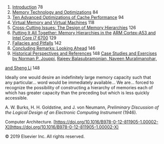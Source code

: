 1. [Introduction](#introduction-1) 78
2. [Memory Technology and
   Optimizations](#memory-technology-and-optimizations) 84
3. [Ten Advanced Optimizations of Cache
   Performance](#ten-advanced-optimizations-of-cache-performance) 94
4. [Virtual Memory and Virtual
   Machines](#virtual-memory-and-virtual-machines) 118
5. [Cross-Cutting Issues: The Design of Memory
   Hierarchies](#cross-cutting-issues-the-design-of-memory-hierarchies)
   126
6. [Putting It All Together: Memory Hierarchies in the](#_bookmark71)
   [ARM Cortex-A53 and Intel Core i7 6700](#_bookmark71) 129
7. [Fallacies and Pitfalls](#_bookmark81) 142
8. [Concluding Remarks: Looking
   Ahead](#concluding-remarks-looking-ahead) 146
9. [Historical Perspectives and
   References](#historical-perspectives-and-references-1) 148
   [Case Studies and Exercises by Norman P. Jouppi,](#case-studies-and-exercises-by-norman-p.-jouppi-rajeev-balasubramonian-naveen-muralimanohar-and-sheng-li) [Rajeev Balasubramonian, Naveen Muralimanohar,](#case-studies-and-exercises-by-norman-p.-jouppi-rajeev-balasubramonian-naveen-muralimanohar-and-sheng-li)

[and Sheng Li](#case-studies-and-exercises-by-norman-p.-jouppi-rajeev-balasubramonian-naveen-muralimanohar-and-sheng-li) 148

Ideally one would desire an indefinitely large memory capacity such that any particular… word would be immediately available… We are… forced to recognize the possibility of constructing a hierarchy of memories each of which has greater capacity than the preceding but which is less quickly accessible.

A. W. Burks, H. H. Goldstine, and J. von Neumann, _Preliminary Discussion of the Logical Design of an Electronic Computing Instrument_ (1946).

Computer Architecture. [https://doi.org/10.1016/B978-0-12-811905-1.00002-X](https://doi.org/10.1016/B978-0-12-811905-1.00002-X)

© 2019 Elsevier Inc. All rights reserved.
